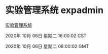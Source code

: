 # 实验管理系统 expadmin
[实验管理系统](http://59.174.26.116:56808/expadmin-782313d2-e1b1-4ea7-932e-3a55e6a1a4d0/)

2020年 10月 06日 星期二 16:00:02 CST

2020年 10月 06日 星期二 08:00:02 GMT
